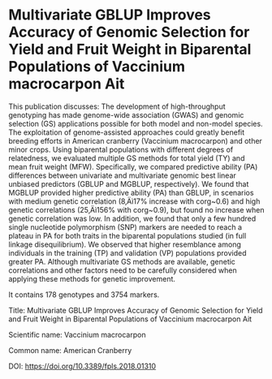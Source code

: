 # Multivariate GBLUP Improves Accuracy of Genomic Selection for Yield and Fruit Weight in Biparental Populations of Vaccinium macrocarpon Ait

This publication discusses: The development of high-throughput genotyping has made genome-wide association (GWAS) and genomic selection (GS) applications possible for both model and non-model species. The exploitation of genome-assisted approaches could greatly benefit breeding efforts in American cranberry (Vaccinium macrocarpon) and other minor crops. Using biparental populations with different degrees of relatedness, we evaluated multiple GS methods for total yield (TY) and mean fruit weight (MFW). Specifically, we compared predictive ability (PA) differences between univariate and multivariate genomic best linear unbiased predictors (GBLUP and MGBLUP, respectively). We found that MGBLUP provided higher predictive ability (PA) than GBLUP, in scenarios with medium genetic correlation (8‚Äì17% increase with corg~0.6) and high genetic correlations (25‚Äì156% with corg~0.9), but found no increase when genetic correlation was low. In addition, we found that only a few hundred single nucleotide polymorphism (SNP) markers are needed to reach a plateau in PA for both traits in the biparental populations studied (in full linkage disequilibrium). We observed that higher resemblance among individuals in the training (TP) and validation (VP) populations provided greater PA. Although multivariate GS methods are available, genetic correlations and other factors need to be carefully considered when applying these methods for genetic improvement.

It contains 178 genotypes and 3754 markers.

Title: Multivariate GBLUP Improves Accuracy of Genomic Selection for Yield and Fruit Weight in Biparental Populations of Vaccinium macrocarpon Ait

Scientific name: Vaccinium macrocarpon

Common name: American Cranberry

DOI: https://doi.org/10.3389/fpls.2018.01310


